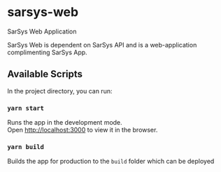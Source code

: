 # sarsys-web
SarSys Web Application

SarSys Web is dependent on SarSys API and is a web-application complimenting SarSys App.

## Available Scripts

In the project directory, you can run:

### `yarn start`

Runs the app in the development mode.<br />
Open [http://localhost:3000](http://localhost:3000) to view it in the browser.

### `yarn build`

Builds the app for production to the `build` folder which can be deployed<br />

